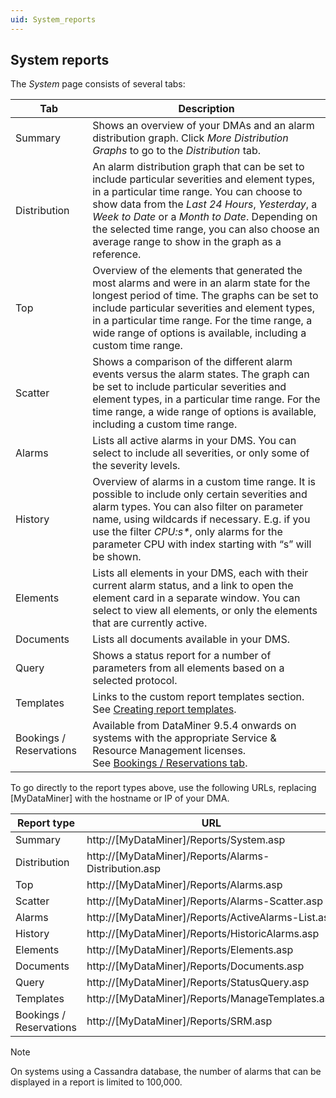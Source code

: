 ```yaml
---
uid: System_reports
---
```


## System reports

The *System* page consists of several tabs:

| Tab                     | Description                                                                                                                                                                                                                                                                                                                                                                                                                                                                       |
|-------------------------|-----------------------------------------------------------------------------------------------------------------------------------------------------------------------------------------------------------------------------------------------------------------------------------------------------------------------------------------------------------------------------------------------------------------------------------------------------------------------------------|
| Summary                 | Shows an overview of your DMAs and an alarm distribution graph. Click *More Distribution Graphs* to go to the *Distribution* tab.                                                                                                                                                                                                                                                                                   |
| Distribution            | An alarm distribution graph that can be set to include particular severities and element types, in a particular time range. You can choose to show data from the *Last 24 Hours*, *Yesterday*, a *Week to Date* or a *Month to Date*. Depending on the selected time range, you can also choose an average range to show in the graph as a reference. |
| Top                     | Overview of the elements that generated the most alarms and were in an alarm state for the longest period of time. The graphs can be set to include particular severities and element types, in a particular time range. For the time range, a wide range of options is available, including a custom time range.                                                                                                                                                                 |
| Scatter                 | Shows a comparison of the different alarm events versus the alarm states. The graph can be set to include particular severities and element types, in a particular time range. For the time range, a wide range of options is available, including a custom time range.                                                                                                                                                                                                           |
| Alarms                  | Lists all active alarms in your DMS. You can select to include all severities, or only some of the severity levels.                                                                                                                                                                                                                                                                                                                                                               |
| History                 | Overview of alarms in a custom time range. It is possible to include only certain severities and alarm types. You can also filter on parameter name, using wildcards if necessary. E.g. if you use the filter *CPU:s\**, only alarms for the parameter CPU with index starting with “s” will be shown.                                                                                                                                                 |
| Elements                | Lists all elements in your DMS, each with their current alarm status, and a link to open the element card in a separate window. You can select to view all elements, or only the elements that are currently active.                                                                                                                                                                                                                                                              |
| Documents               | Lists all documents available in your DMS.                                                                                                                                                                                                                                                                                                                                                                                                                                        |
| Query                   | Shows a status report for a number of parameters from all elements based on a selected protocol.                                                                                                                                                                                                                                                                                                                                                                                  |
| Templates               | Links to the custom report templates section. See [Creating report templates](Creating_report_templates.md).                                                                                                                                                                                                                                                                                                                                                                      |
| Bookings / Reservations | Available from DataMiner 9.5.4 onwards on systems with the appropriate Service & Resource Management licenses.<br> See [Bookings / Reservations tab](../SRM/Bookings_Reservations_tab.md#bookings--reservations-tab).                                                                                                                                                                                                                                                             |

To go directly to the report types above, use the following URLs, replacing \[MyDataMiner\] with the hostname or IP of your DMA.

| Report type             | URL                                                    |
|-------------------------|--------------------------------------------------------|
| Summary                 | http://\[MyDataMiner\]/Reports/System.asp              |
| Distribution            | http://\[MyDataMiner\]/Reports/Alarms-Distribution.asp |
| Top                     | http://\[MyDataMiner\]/Reports/Alarms.asp              |
| Scatter                 | http://\[MyDataMiner\]/Reports/Alarms-Scatter.asp      |
| Alarms                  | http://\[MyDataMiner\]/Reports/ActiveAlarms-List.asp   |
| History                 | http://\[MyDataMiner\]/Reports/HistoricAlarms.asp      |
| Elements                | http://\[MyDataMiner\]/Reports/Elements.asp            |
| Documents               | http://\[MyDataMiner\]/Reports/Documents.asp           |
| Query                   | http://\[MyDataMiner\]/Reports/StatusQuery.asp         |
| Templates               | http://\[MyDataMiner\]/Reports/ManageTemplates.asp     |
| Bookings / Reservations | http://\[MyDataMiner\]/Reports/SRM.asp                 |

> [!NOTE]
> On systems using a Cassandra database, the number of alarms that can be displayed in a report is limited to 100,000.
